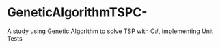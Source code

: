 # GeneticAlgorithmTSPC-
A study using Genetic Algorithm to solve TSP with C#, implementing Unit Tests
